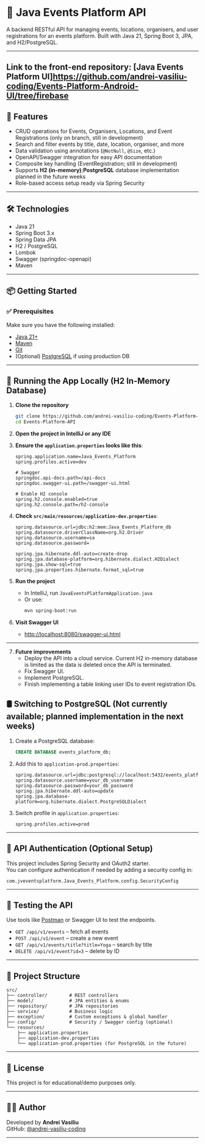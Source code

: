# 🎉 Java Events Platform API

A backend RESTful API for managing events, locations, organisers, and user registrations for an events platform. Built with Java 21, Spring Boot 3, JPA, and H2/PostgreSQL.

---
Link to the front-end repository: [Java Events Platform UI]https://github.com/andrei-vasiliu-coding/Events-Platform-Android-UI/tree/firebase
---
## 🚀 Features

- CRUD operations for Events, Organisers, Locations, and Event Registrations (only on branch, still in development)
- Search and filter events by title, date, location, organiser, and more
- Data validation using annotations (`@NotNull`, `@Size`, etc.)
- OpenAPI/Swagger integration for easy API documentation
- Composite key handling (EventRegistration; still in development)
- Supports **H2 (in-memory)**;**PostgreSQL** database implementation planned in the future weeks
- Role-based access setup ready via Spring Security

---

## 🛠️ Technologies

- Java 21
- Spring Boot 3.x
- Spring Data JPA
- H2 / PostgreSQL
- Lombok
- Swagger (springdoc-openapi)
- Maven

---

## 📦 Getting Started

### ✅ Prerequisites

Make sure you have the following installed:

- [Java 21+](https://jdk.java.net/21/)
- [Maven](https://maven.apache.org/install.html)
- [Git](https://git-scm.com/)
- (Optional) [PostgreSQL](https://www.postgresql.org/download/) if using production DB

---

## 🧪 Running the App Locally (H2 In-Memory Database)

1. **Clone the repository**
   ```bash
   git clone https://github.com/andrei-vasiliu-coding/Events-Platform-API.git
   cd Events-Platform-API
   ```

2. **Open the project in IntelliJ or any IDE**

3. **Ensure the `application.properties` looks like this**:
   ```properties
   spring.application.name=Java_Events_Platform
   spring.profiles.active=dev

   # Swagger
   springdoc.api-docs.path=/api-docs
   springdoc.swagger-ui.path=/swagger-ui.html

   # Enable H2 console
   spring.h2.console.enabled=true
   spring.h2.console.path=/h2-console
   ```

4. **Check `src/main/resources/application-dev.properties`**:
   ```properties
   spring.datasource.url=jdbc:h2:mem:Java_Events_Platform_db
   spring.datasource.driverClassName=org.h2.Driver
   spring.datasource.username=sa
   spring.datasource.password=

   spring.jpa.hibernate.ddl-auto=create-drop
   spring.jpa.database-platform=org.hibernate.dialect.H2Dialect
   spring.jpa.show-sql=true
   spring.jpa.properties.hibernate.format_sql=true
   ```

5. **Run the project**
   - In IntelliJ, run `JavaEventsPlatformApplication.java`
   - Or use:
     ```bash
     mvn spring-boot:run
     ```

6. **Visit Swagger UI**
   - [http://localhost:8080/swagger-ui.html](http://localhost:8080/swagger-ui.html)
---

7. **Future improvements**
   - Deploy the API into a cloud service. Current H2 in-memory database is limited as the data is deleted once the API is terminated.
   - Fix Swagger UI.
   - Implement PostgreSQL.
   - Finish implementing a table linking user IDs to event registration IDs.

## 🛢️ Switching to PostgreSQL (Not currently available; planned implementation in the next weeks)

1. Create a PostgreSQL database:
   ```sql
   CREATE DATABASE events_platform_db;
   ```

2. Add this to `application-prod.properties`:
   ```properties
   spring.datasource.url=jdbc:postgresql://localhost:5432/events_platform_db
   spring.datasource.username=your_db_username
   spring.datasource.password=your_db_password
   spring.jpa.hibernate.ddl-auto=update
   spring.jpa.database-platform=org.hibernate.dialect.PostgreSQLDialect
   ```

3. Switch profile in `application.properties`:
   ```properties
   spring.profiles.active=prod
   ```

---

## 🔐 API Authentication (Optional Setup)

This project includes Spring Security and OAuth2 starter.  
You can configure authentication if needed by adding a security config in:
```
com.jveventsplatform.Java_Events_Platform.config.SecurityConfig
```

---

## 🧪 Testing the API

Use tools like [Postman](https://www.postman.com/) or Swagger UI to test the endpoints.

- `GET /api/v1/events` – fetch all events
- `POST /api/v1/event` – create a new event
- `GET /api/v1/events/title?title=Yoga` – search by title
- `DELETE /api/v1/event?id=3` – delete by ID

---

## 📂 Project Structure

```
src/
├── controller/        # REST controllers
├── model/             # JPA entities & enums
├── repository/        # JPA repositories
├── service/           # Business logic
├── exception/         # Custom exceptions & global handler
├── config/            # Security / Swagger config (optional)
└── resources/
    ├── application.properties
    ├── application-dev.properties
    └── application-prod.properties (for PostgreSQL in the future)
```

---

## 📄 License

This project is for educational/demo purposes only.

---

## 👨‍💻 Author

Developed by **Andrei Vasiliu**  
GitHub: [@andrei-vasiliu-coding](https://github.com/andrei-vasiliu-coding)

---


